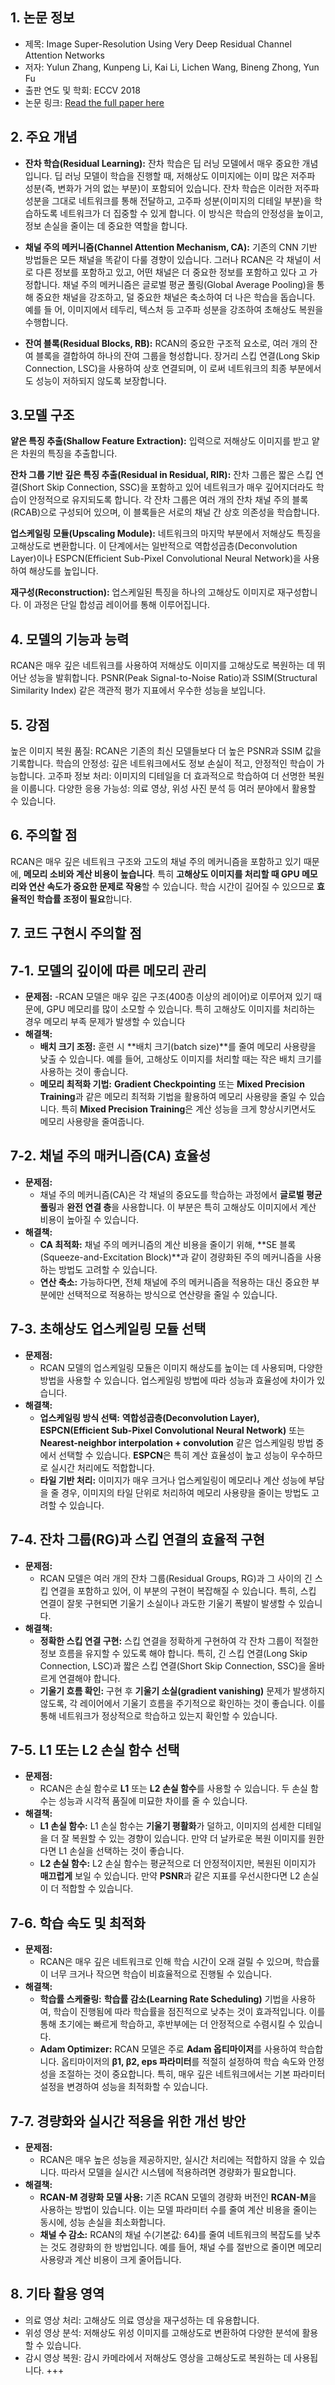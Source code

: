 ## 1. 논문 정보
  - 제목: Image Super-Resolution Using Very Deep Residual Channel Attention Networks
  - 저자: Yulun Zhang, Kunpeng Li, Kai Li, Lichen Wang, Bineng Zhong, Yun Fu
  - 출판 연도 및 학회: ECCV 2018
  - 논문 링크: [Read the full paper here](https://openaccess.thecvf.com/content_ECCV_2018/papers/Yulun_Zhang_Image_Super-Resolution_Using_ECCV_2018_paper.pdf)

## 2. 주요 개념

- **잔차 학습(Residual Learning):**
잔차 학습은 딥 러닝 모델에서 매우 중요한 개념입니다. 딥 러닝 모델이 학습을 진행할 때, 저해상도 이미지에는 이미 많은 저주파 성분(즉, 변화가 거의 없는 부분)이 포함되어 있습니다. 잔차 학습은 이러한 저주파 성분을 그대로 네트워크를 통해 전달하고, 고주파 성분(이미지의 디테일 부분)을 학습하도록 네트워크가 더 집중할 수 있게 합니다. 이 방식은 학습의 안정성을 높이고, 정보 손실을 줄이는 데 중요한 역할을 합니다.

- **채널 주의 메커니즘(Channel Attention Mechanism, CA):**
  기존의 CNN 기반 방법들은 모든 채널을 똑같이 다룰 경향이 있습니다. 그러나 RCAN은 각 채널이 서로 다른 정보를 포함하고 있고, 어떤 채널은 더 중요한 정보를 포함하고 있다    고 가정합니다. 채널 주의 메커니즘은 글로벌 평균 풀링(Global Average Pooling)을 통해 중요한 채널을 강조하고, 덜 중요한 채널은 축소하여 더 나은 학습을 돕습니다. 예를    들  어, 이미지에서 테두리, 텍스처 등 고주파 성분을 강조하여 초해상도 복원을 수행합니다.

- **잔여 블록(Residual Blocks, RB):**
  RCAN의 중요한 구조적 요소로, 여러 개의 잔여 블록을 결합하여 하나의 잔여 그룹을 형성합니다. 장거리 스킵 연결(Long Skip Connection, LSC)을 사용하여 상호 연결되며, 이    로써 네트워크의 최종 부분에서도 성능이 저하되지 않도록 보장합니다.

## 3.모델 구조

**얕은 특징 추출(Shallow Feature Extraction):**
입력으로 저해상도 이미지를 받고 얕은 차원의 특징을 추출합니다.

**잔차 그룹 기반 깊은 특징 추출(Residual in Residual, RIR):**
잔차 그룹은 짧은 스킵 연결(Short Skip Connection, SSC)을 포함하고 있어 네트워크가 매우 깊어지더라도 학습이 안정적으로 유지되도록 합니다. 각 잔차 그룹은 여러 개의 잔차 채널 주의 블록(RCAB)으로 구성되어 있으며, 이 블록들은 서로의 채널 간 상호 의존성을 학습합니다.

**업스케일링 모듈(Upscaling Module):**
네트워크의 마지막 부분에서 저해상도 특징을 고해상도로 변환합니다. 이 단계에서는 일반적으로 역합성곱층(Deconvolution Layer)이나 ESPCN(Efficient Sub-Pixel Convolutional Neural Network)을 사용하여 해상도를 높입니다.

**재구성(Reconstruction):**
업스케일된 특징을 하나의 고해상도 이미지로 재구성합니다. 이 과정은 단일 합성곱 레이어를 통해 이루어집니다.

## 4. 모델의 기능과 능력
RCAN은 매우 깊은 네트워크를 사용하여 저해상도 이미지를 고해상도로 복원하는 데 뛰어난 성능을 발휘합니다. 
PSNR(Peak Signal-to-Noise Ratio)과 SSIM(Structural Similarity Index) 같은 객관적 평가 지표에서 우수한 성능을 보입니다.

## 5. 강점
높은 이미지 복원 품질: RCAN은 기존의 최신 모델들보다 더 높은 PSNR과 SSIM 값을 기록합니다.
학습의 안정성: 깊은 네트워크에서도 정보 손실이 적고, 안정적인 학습이 가능합니다.
고주파 정보 처리: 이미지의 디테일을 더 효과적으로 학습하여 더 선명한 복원을 이룹니다.
다양한 응용 가능성: 의료 영상, 위성 사진 분석 등 여러 분야에서 활용할 수 있습니다.

## 6. 주의할 점
RCAN은 매우 깊은 네트워크 구조와 고도의 채널 주의 메커니즘을 포함하고 있기 때문에, **메모리 소비와 계산 비용이 높습니다**. 특히 **고해상도 이미지를 처리할 때 GPU 메모리와 연산 속도가 중요한 문제로 작용**할 수 있습니다. 학습 시간이 길어질 수 있으므로 **효율적인 학습률 조정이 필요**합니다.

## 7. 코드 구현시 주의할 점
  ## 7-1. 모델의 깊이에 따른 메모리 관리
  - **문제점:**
    -RCAN 모델은 매우 깊은 구조(400층 이상의 레이어)로 이루어져 있기 때문에, GPU 메모리를 많이 소모할 수 있습니다. 특히 고해상도 이미지를 처리하는 경우 메모리 부족 문제가 발생할 수 있습니다 
  - **해결책:**
    - **배치 크기 조정:** 훈련 시 **배치 크기(batch size)**를 줄여 메모리 사용량을 낮출 수 있습니다. 예를 들어, 고해상도 이미지를 처리할 때는 작은 배치 크기를 사용하는           것이 좋습니다.
    - **메모리 최적화 기법:** **Gradient Checkpointing** 또는 **Mixed Precision Training**과 같은 메모리 최적화 기법을 활용하여 메모리 사용량을 줄일 수 있습니다. 특히 **Mixed Precision Training**은 계산 성능을 크게 향상시키면서도 메모리 사용량을 줄여줍니다.
    
  ## 7-2. 채널 주의 매커니즘(CA) 효율성
  - **문제점:**
    - 채널 주의 메커니즘(CA)은 각 채널의 중요도를 학습하는 과정에서 **글로벌 평균 풀링**과 **완전 연결 층**을 사용합니다. 이 부분은 특히 고해상도 이미지에서 계산 비용이 높아질 수 있습니다.
  - **해결책:**
    - **CA 최적화:** 채널 주의 메커니즘의 계산 비용을 줄이기 위해, **SE 블록(Squeeze-and-Excitation Block)**과 같이 경량화된 주의 메커니즘을 사용하는 방법도 고려할 수 있습니다.
    - **연산 축소:** 가능하다면, 전체 채널에 주의 메커니즘을 적용하는 대신 중요한 부분에만 선택적으로 적용하는 방식으로 연산량을 줄일 수 있습니다.
  ## 7-3. 초해상도 업스케일링 모듈 선택
  - **문제점:**
    - RCAN 모델의 업스케일링 모듈은 이미지 해상도를 높이는 데 사용되며, 다양한 방법을 사용할 수 있습니다. 업스케일링 방법에 따라 성능과 효율성에 차이가 있습니다. 
  - **해결책:**
    - **업스케일링 방식 선택:** **역합성곱층(Deconvolution Layer), ESPCN(Efficient Sub-Pixel Convolutional Neural Network)** 또는 **Nearest-neighbor interpolation + convolution** 같은 업스케일링 방법 중에서 선택할 수 있습니다. **ESPCN**은 특히 계산 효율성이 높고 성능이 우수하므로 실시간 처리에도 적합합니다.
    - **타일 기반 처리:** 이미지가 매우 크거나 업스케일링이 메모리나 계산 성능에 부담을 줄 경우, 이미지의 타일 단위로 처리하여 메모리 사용량을 줄이는 방법도 고려할 수 있습니다. 
  ## 7-4. 잔차 그룹(RG)과 스킵 연결의 효율적 구현
  - **문제점:**
    - RCAN 모델은 여러 개의 잔차 그룹(Residual Groups, RG)과 그 사이의 긴 스킵 연결을 포함하고 있어, 이 부분의 구현이 복잡해질 수 있습니다. 특히, 스킵 연결이 잘못 구현되면 기울기 소실이나 과도한 기울기 폭발이 발생할 수 있습니다.
  - **해결책:**
    - **정확한 스킵 연결 구현:** 스킵 연결을 정확하게 구현하여 각 잔차 그룹이 적절한 정보 흐름을 유지할 수 있도록 해야 합니다. 특히, 긴 스킵 연결(Long Skip Connection, LSC)과 짧은 스킵 연결(Short Skip Connection, SSC)을 올바르게 연결해야 합니다.
    - **기울기 흐름 확인:** 구현 후 **기울기 소실(gradient vanishing)** 문제가 발생하지 않도록, 각 레이어에서 기울기 흐름을 주기적으로 확인하는 것이 좋습니다. 이를 통해 네트워크가 정상적으로 학습하고 있는지 확인할 수 있습니다.
  ## 7-5. L1 또는 L2 손실 함수 선택
  - **문제점:**
    - RCAN은 손실 함수로 **L1** 또는 **L2 손실 함수**를 사용할 수 있습니다. 두 손실 함수는 성능과 시각적 품질에 미묘한 차이를 줄 수 있습니다.
  - **해결책:**
    - **L1 손실 함수:** L1 손실 함수는 **기울기 평활화**가 덜하고, 이미지의 섬세한 디테일을 더 잘 복원할 수 있는 경향이 있습니다. 만약 더 날카로운 복원 이미지를 원한다면 L1 손실을 선택하는 것이 좋습니다.
    - **L2 손실 함수:** L2 손실 함수는 평균적으로 더 안정적이지만, 복원된 이미지가 **매끄럽게** 보일 수 있습니다. 만약 **PSNR**과 같은 지표를 우선시한다면 L2 손실이 더 적합할 수 있습니다.
  ## 7-6. 학습 속도 및 최적화
  - **문제점:**
    - RCAN은 매우 깊은 네트워크로 인해 학습 시간이 오래 걸릴 수 있으며, 학습률이 너무 크거나 작으면 학습이 비효율적으로 진행될 수 있습니다.
  - **해결책:**
    - **학습률 스케줄링:** **학습률 감소(Learning Rate Scheduling)** 기법을 사용하여, 학습이 진행됨에 따라 학습률을 점진적으로 낮추는 것이 효과적입니다. 이를 통해 초기에는 빠르게 학습하고, 후반부에는 더 안정적으로 수렴시킬 수 있습니다.
    - **Adam Optimizer:** RCAN 모델은 주로 **Adam 옵티마이저**를 사용하여 학습합니다. 옵티마이저의 **β1, β2, eps 파라미터**를 적절히 설정하여 학습 속도와 안정성을 조절하는 것이 중요합니다. 특히, 매우 깊은 네트워크에서는 기본 파라미터 설정을 변경하여 성능을 최적화할 수 있습니다.

  ## 7-7. 경량화와 실시간 적용을 위한 개선 방안
  - **문제점:**
    - RCAN은 매우 높은 성능을 제공하지만, 실시간 처리에는 적합하지 않을 수 있습니다. 따라서 모델을 실시간 시스템에 적용하려면 경량화가 필요합니다.
  - **해결책:**
    - **RCAN-M 경량화 모델 사용:** 기존 RCAN 모델의 경량화 버전인 **RCAN-M**을 사용하는 방법이 있습니다. 이는 모델 파라미터 수를 줄여 계산 비용을 줄이는 동시에, 성능 손실을 최소화합니다.
    - **채널 수 감소:** RCAN의 채널 수(기본값: 64)를 줄여 네트워크의 복잡도를 낮추는 것도 경량화의 한 방법입니다. 예를 들어, 채널 수를 절반으로 줄이면 메모리 사용량과 계산 비용이 크게 줄어듭니다.



## 8. 기타 활용 영역
  - 의료 영상 처리: 고해상도 의료 영상을 재구성하는 데 유용합니다.
  - 위성 영상 분석: 저해상도 위성 이미지를 고해상도로 변환하여 다양한 분석에 활용할 수 있습니다.
  - 감시 영상 복원: 감시 카메라에서 저해상도 영상을 고해상도로 복원하는 데 사용됩니다. +++
